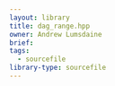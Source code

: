 ```yaml
---
layout: library
title: dag_range.hpp
owner: Andrew Lumsdaine
brief: 
tags:
  - sourcefile
library-type: sourcefile
---
```


```{index} dag_range.hpp
```
